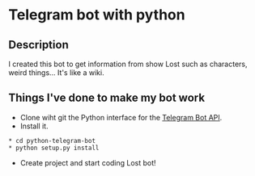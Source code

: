# Telegram bot with python 

## Description 
I created this bot to get information from show Lost such as characters, weird things... It's like a wiki. 

## Things I've done to make my bot work
* Clone wiht git the Python interface for the [Telegram Bot API](https://github.com/python-telegram-bot/python-telegram-bot). 
* Install it. 
```
* cd python-telegram-bot
* python setup.py install
````
* Create project and start coding Lost bot! 
